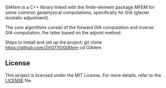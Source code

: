 GIAfem is a C++ library linked with the finite-element package MFEM for some common geophysical computations, specifically for GIA (glacier isostatic adjustment).

The core algorithms consist of the forward GIA computation and inverse GIA computation, the latter based on the adjoint method.

Steps to install and set up the project:
git clone https://github.com/Zih0770/GIAfem
cd GIAfem

**License**
---
This project is licensed under the MIT License. For more details, refer to the [LICENSE](LICENSE) file.
 

